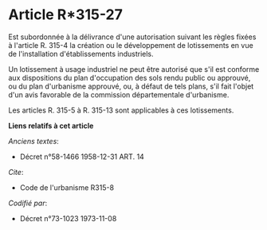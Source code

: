 # Article R*315-27

Est subordonnée à la délivrance d'une autorisation suivant les règles fixées à l'article R. 315-4 la création ou le
développement de lotissements en vue de l'installation d'établissements industriels.

Un lotissement à usage industriel ne peut être autorisé que s'il est conforme aux dispositions du plan d'occupation des sols
rendu public ou approuvé, ou du plan d'urbanisme approuvé, ou, à défaut de tels plans, s'il fait l'objet d'un avis favorable
de la commission départementale d'urbanisme.

Les articles R. 315-5 à R. 315-13 sont applicables à ces lotissements.

**Liens relatifs à cet article**

_Anciens textes_:

  - Décret n°58-1466 1958-12-31 ART. 14

_Cite_:

  - Code de l'urbanisme R315-8

_Codifié par_:

  - Décret n°73-1023 1973-11-08
